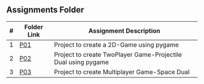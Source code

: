 ##  Assignments Folder

|   #   | Folder Link | Assignment Description |
| :---: | ----------- | ---------------------- |
|   1   |  [P01](https://github.com/Sravani0821/5443-2D-seelam/tree/main/assignments/P01) | Project to create a 2D-Game using pygame |
|   2   |  [P02](https://github.com/Sravani0821/5443-2D-seelam/tree/main/assignments/P02) | Project to create TwoPlayer Game-Projectile Dual using pygame |
|   3   |  [P03](https://github.com/Sravani0821/5443-2D-seelam/tree/main/assignments/P03) | Project to create Multiplayer Game-Space Dual |
